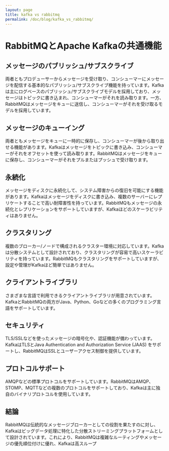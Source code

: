 ```yaml
---
layout: page
title: kafka vs rabbitmq
permalink: /doc/blog/kafka_vs_rabbitmq/
---
```


<!-- TODO 公開してもいいかもしれない -->
# RabbitMQとApache Kafkaの共通機能

## メッセージのパブリッシュ/サブスクライブ

両者ともプロデューサーからメッセージを受け取り、コンシューマーにメッセージを配信する基本的なパブリッシュ/サブスクライブ機能を持っています。Kafkaは主にログベースのパブリッシュ/サブスクライブモデルを採用しており、メッセージはトピックに書き込まれ、コンシューマーがそれを読み取ります。一方、RabbitMQはメッセージをキューに送信し、コンシューマーがそれを受け取るモデルを採用しています。

## メッセージのキューイング

両者ともメッセージをキューに一時的に保存し、コンシューマーが後から取り出せる機能があります。Kafkaはメッセージをトピックに書き込み、コンシューマーがそれをオフセットを使って読み取ります。RabbitMQはメッセージをキューに保存し、コンシューマーがそれをプルまたはプッシュで受け取ります。

## 永続化

メッセージをディスクに永続化して、システム障害からの復旧を可能にする機能があります。Kafkaはメッセージをディスクに書き込み、複数のサーバーにレプリケートすることで高い耐障害性を持っています。RabbitMQもメッセージの永続化とレプリケーションをサポートしていますが、Kafkaほどのスケーラビリティはありません。

## クラスタリング

複数のブローカー/ノードで構成されるクラスター環境に対応しています。Kafkaは分散システムとして設計されており、クラスタリングが容易で高いスケーラビリティを持っています。RabbitMQもクラスタリングをサポートしていますが、設定や管理がKafkaほど簡単ではありません。

## クライアントライブラリ

さまざまな言語で利用できるクライアントライブラリが用意されています。KafkaとRabbitMQの両方がJava、Python、Goなどの多くのプログラミング言語をサポートしています。

## セキュリティ

TLS/SSLなどを使ったメッセージの暗号化や、認証機能が備わっています。KafkaはTLSとJava Authentication and Authorization Service (JAAS) をサポートし、RabbitMQはSSLとユーザーアクセス制御を提供しています。

## プロトコルサポート

AMQPなどの標準プロトコルをサポートしています。RabbitMQはAMQP、STOMP、MQTTなどの複数のプロトコルをサポートしており、Kafkaは主に独自のバイナリプロトコルを使用しています。

## 結論

RabbitMQは伝統的なメッセージブローカーとしての役割を果たすのに対し、Kafkaはビッグデータ処理に特化した分散ストリーミングプラットフォームとして設計されています。これにより、RabbitMQは複雑なルーティングやメッセージの優先順位付けに優れ、Kafkaは高スループ
